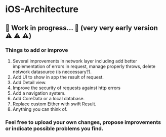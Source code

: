 # iOS-Architecture

## :construction: Work in progress... :construction: (very very early version :warning: :warning: :warning:)

### Things to add or improve
1. Several improvements in network layer including add better implementation of errors in request, manage properly throws, delete network datasource (is neccessary?).
2. Add UI to show in app the result of request.
3. Add Detail view.
4. Improve the security of requests against http errors
5. Add a navigation system.
6. Add CoreData or a local database.
7. Replace custom Either with swift Result.
8. Anything you can think of.

### Feel free to upload your own changes, propose improvements or indicate possible problems you find.
